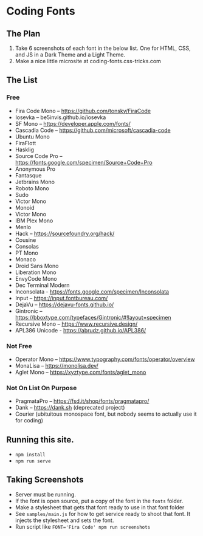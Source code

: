 # Coding Fonts

## The Plan

1. Take 6 screenshots of each font in the below list. One for HTML, CSS, and JS in a Dark Theme and a Light Theme.
1. Make a nice little microsite at coding-fonts.css-tricks.com

## The List

### Free

- Fira Code Mono – https://github.com/tonsky/FiraCode
- Iosevka – be5invis.github.io/iosevka
- SF Mono – https://developer.apple.com/fonts/
- Cascadia Code – https://github.com/microsoft/cascadia-code
- Ubuntu Mono
- FiraFlott
- Hasklig
- Source Code Pro – https://fonts.google.com/specimen/Source+Code+Pro
- Anonymous Pro
- Fantasque
- Jetbrains Mono
- Roboto Mono
- Sudo
- Victor Mono
- Monoid
- Victor Mono
- IBM Plex Mono
- Menlo
- Hack – https://sourcefoundry.org/hack/
- Cousine
- Consolas
- PT Mono
- Monaco
- Droid Sans Mono
- Liberation Mono
- EnvyCode Mono
- Dec Terminal Modern
- Inconsolata - https://fonts.google.com/specimen/Inconsolata
- Input – https://input.fontbureau.com/
- DejaVu – https://dejavu-fonts.github.io/
- Gintronic – https://bboxtype.com/typefaces/Gintronic/#!layout=specimen
- Recursive Mono – https://www.recursive.design/
- APL386 Unicode - https://abrudz.github.io/APL386/

### Not Free

- Operator Mono – https://www.typography.com/fonts/operator/overview
- MonaLisa – https://monolisa.dev/
- Aglet Mono – https://xyztype.com/fonts/aglet_mono

### Not On List On Purpose

- PragmataPro – https://fsd.it/shop/fonts/pragmatapro/
- Dank – https://dank.sh (deprecated project)
- Courier (ubituitous monospace font, but nobody seems to actually use it for coding)

## Running this site.

- `npm install`
- `npm run serve`

## Taking Screenshots

- Server must be running.
- If the font is open source, put a copy of the font in the `fonts` folder.
- Make a stylesheet that gets that font ready to use in that font folder
- See `samples/main.js` for how to get service ready to shoot that font. It injects the stylesheet and sets the font.
- Run script like `FONT='Fira Code' npm run screenshots`
